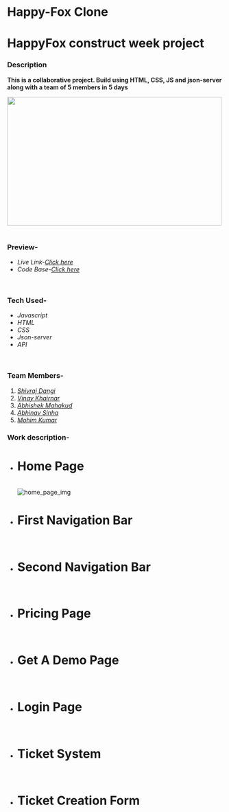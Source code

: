# Happy-Fox Clone

<h1>HappyFox construct week project</h1>
<h3>Description</h3>
<p><b>This is a collaborative project. Build using HTML, CSS, JS and json-server along with a team of 5 members in 5 days</b></p>
<div><img src="https://github.com/Vinay-Khairnar/HappyFox-Clone/blob/main/ReadmeAssets/logo.png?raw=true" height="300px" width="500px" alt=""></img></div>
<br/>
<h3>Preview-</h3>
<ul>
<li><i>Live Link-<a href="https://idyllic-scone-5f37c8.netlify.app/" target="_blank">Click here</a></i></li>
<li><i>Code Base-<a href="https://github.com/Vinay-Khairnar/HappyFox-Clone" target="_blank">Click here</a></i></li>
</ul>
<br/>
<h3>Tech Used-</h3>
<ul>
<li><i>Javascript</i></li>
<li><i>HTML</i></li>
<li><i>CSS</i></li>
<li><i>Json-server</i></li>
<li><i>API</i></li>
</ul>
<br/>
<h3>Team Members-</h3>
<ol>
<li><i><a href="https://www.linkedin.com/in/shivraj-dangi-203892232/" target="_blank">Shivraj Dangi</a></i></li>
<li><i><a href="https://www.linkedin.com/in/vinaykhairnar/" target="_blank">Vinay Khairnar</a></i></li>
<li><i><a href="https://www.linkedin.com/in/abhishek-mahakud/" target="_blank">Abhishek Mahakud</a></i></li>
<li><i><a href="#" target="_blank">Abhinav Sinha</a></i></li>
<li><i><a href="#" target="_blank">Mohim  Kumar</a></i></li>
</ol>
<h3>Work description-</h3>
<ul list-style-type="square">

  <li><h1>Home Page</h1></br>
  <div><img src="https://github.com/Vinay-Khairnar/HappyFox-Clone/blob/main/ReadmeAssets/Home%20page.png?raw=true" alt="home_page_img"/></div>
<li><h1>First Navigation Bar</h1></li></br>
  <div><img src="https://github.com/Vinay-Khairnar/HappyFox-Clone/blob/main/ReadmeAssets/upper%20navbar.png?raw=true"  alt=""/></div>
<li><h1>Second Navigation Bar</h1></li></br>
  <div><img src="https://github.com/Vinay-Khairnar/HappyFox-Clone/blob/main/ReadmeAssets/Lower%20Navbar.png?raw=true"  alt=""/></div>
  
<li><h1>Pricing Page </h1></li></br>
  <div><img src="https://github.com/Vinay-Khairnar/HappyFox-Clone/blob/main/ReadmeAssets/Pricing%20Page.png?raw=true"  alt=""/></div>
  
<li><h1>Get A Demo Page</h1></li></br>
  <div><img src="https://github.com/Vinay-Khairnar/HappyFox-Clone/blob/main/ReadmeAssets/Get%20A%20Demo%20Page.png?raw=true"  alt=""/></div>
  
<li><h1>Login Page</h1></li></br>
  <div><img src="https://github.com/Vinay-Khairnar/HappyFox-Clone/blob/main/ReadmeAssets/Login%20Page.png?raw=true"  alt=""/></div>
  
<li><h1>Ticket System</h1></li></br>
  <div><img src="https://github.com/Vinay-Khairnar/HappyFox-Clone/blob/main/ReadmeAssets/Ticket%20System.png?raw=true"  alt=""/></div>
 
  
<li><h1>Ticket Creation Form</h1></li></br>
  <div><img src="https://github.com/Vinay-Khairnar/HappyFox-Clone/blob/main/ReadmeAssets/Ticket%20Form.png?raw=true"  alt=""/></div>
  

  
</ul>
<br/>
</br>

